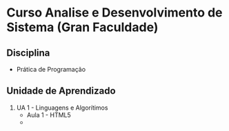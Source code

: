# Curso Analise e Desenvolvimento de Sistema (Gran Faculdade)

## Disciplina 
* Prática de Programação

## Unidade de Aprendizado
1. UA 1 - Linguagens e Algorítimos
   - Aula 1 - HTML5
   - 